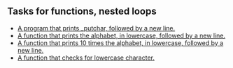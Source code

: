 ## Tasks for functions, nested loops

* [A  program that prints _putchar, followed by a new line.](0-putchar.c)
* [A  function that prints the alphabet, in lowercase, followed by a new line.](1-alphabet.c)
* [A function that prints 10 times the alphabet, in lowercase, followed by a new line.](2-print_alphabet_x10.c)
* [A function that checks for lowercase character.](3-islower.c)